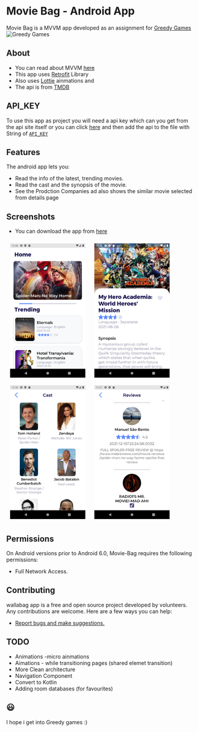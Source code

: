 # Movie Bag - Android App 



Movie Bag is a MVVM app developed as an assignment for [Greedy Games](https://greedygame.com/) 
<a heref="https://greedygame.com/"> <img alt="Greedy Games" height=40 src="https://res.cloudinary.com/crunchbase-production/image/upload/c_lpad,f_auto,q_auto:eco,dpr_1/ntkzk0adb3nv9arrlniq"  > </a>
   <br> 
## About

- You can read about MVVM [here](https://developer.android.com/topic/architecture)<br>
- This app uses [Retrofit](https://github.com/square/retrofit) Library
- Also uses [Lottie](https://lottiefiles.com/) ainmations and
- The api is from [TMDB](https://www.themoviedb.org/)

## API_KEY

To use this app as project you will need a api key which can you get from the api site itself or you can click [here](https://www.themoviedb.org/)
and then add the api to the file with String of [`API_KEY`](https://github.com/utsav-devadiga/MovieBag/blob/master/app/src/main/java/com/project/moviebag/utils/Credentials.java)  

## Features

The android app lets you:
- Read the info of the latest, trending movies.
- Read the cast and the synopsis of the movie.
- See the Prodction Companies ad also shows the similar movie selected from details page

## Screenshots

- You can download the app from [here](https://github.com/utsav-devadiga/MovieBag/releases/download/1.1/Movie-Bag.apk)

[<img src="https://github.com/utsav-devadiga/MovieBag/blob/master/HomePage.png" align="center"
width="200"
    hspace="10" vspace="10">](https://github.com/utsav-devadiga/MovieBag/blob/master/Screenshot_20220123_005639.png)
[<img src="https://github.com/utsav-devadiga/MovieBag/blob/master/Screenshot_20220123_005639.png" align="center"
width="200"
    hspace="10" vspace="10">](https://github.com/utsav-devadiga/MovieBag/blob/master/Screenshot_20220123_005639.png)
[<img src="https://github.com/utsav-devadiga/MovieBag/blob/master/Screenshot_20220123_005653.png" align="center"
width="200"
    hspace="10" vspace="10">](https://github.com/utsav-devadiga/MovieBag/blob/master/Screenshot_20220123_005653.png)
[<img src="https://github.com/utsav-devadiga/MovieBag/blob/master/Screenshot_20220123_005706.png" align="center"
width="200"
    hspace="10" vspace="10">](https://github.com/utsav-devadiga/MovieBag/blob/master/Screenshot_20220123_005706.png)

## Permissions

On Android versions prior to Android 6.0, Movie-Bag requires the following permissions:
- Full Network Access.

## Contributing

wallabag app is a free and open source project developed by volunteers. Any contributions are welcome. Here are a few ways you can help:
 * [Report bugs and make suggestions.](https://github.com/utsav-devadiga/MovieBag/issues)

## TODO
- Animations -micro ainmations
- Aimations - while transitioning pages (shared elemet transition)
- More Clean architecture
- Navigation Component
- Convert to Kotlin
- Adding room databases (for favourites)


## 😃
I hope i get into Greedy games :) </strong>
